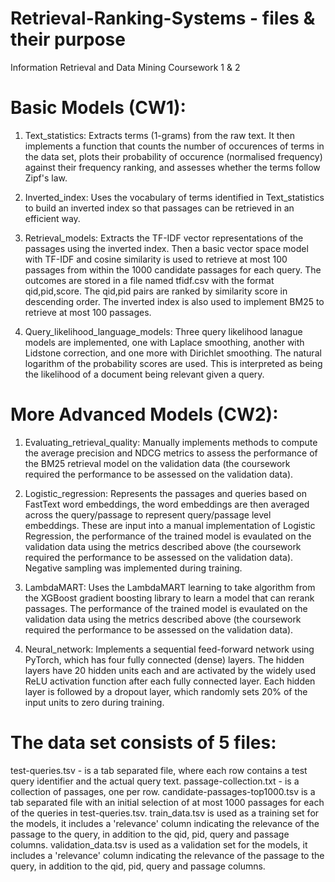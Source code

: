 # Retrieval-Ranking-Systems - files & their purpose
Information Retrieval and Data Mining Coursework 1 & 2

# Basic Models (CW1):

1) Text_statistics: Extracts terms (1-grams) from the raw text. It then implements a function that counts the number of occurences of terms in the data set, plots their probability of occurence (normalised frequency) against their frequency ranking, and assesses whether the terms follow Zipf's law.

2) Inverted_index: Uses the vocabulary of terms identified in Text_statistics to build an inverted index so that passages can be retrieved in an efficient way.

3) Retrieval_models: Extracts the TF-IDF vector representations of the passages using the inverted index. Then a basic vector space model with TF-IDF and cosine similarity is used to retrieve at most 100 passages from within the 1000 candidate passages for each query. The outcomes are stored in a file named tfidf.csv with the format qid,pid,score. The qid,pid pairs are ranked by similarity score in descending order. The inverted index is also used to implement BM25 to retrieve at most 100 passages.

4) Query_likelihood_language_models: Three query likelihood lanague models are implemented, one with Laplace smoothing, another with Lidstone correction, and one more with Dirichlet smoothing. The natural logarithm of the probability scores are used. This is interpreted as being the likelihood of a document being relevant given a query.

# More Advanced Models (CW2):

1) Evaluating_retrieval_quality: Manually implements methods to compute the average precision and NDCG metrics to assess the performance of the BM25 retrieval model on the validation data (the coursework required the performance to be assessed on the validation data).

2) Logistic_regression: Represents the passages and queries based on FastText word embeddings, the word embeddings are then averaged across the query/passage to represent query/passage level embeddings. These are input into a manual implementation of Logistic Regression, the performance of the trained model is evaulated on the validation data using the metrics described above (the coursework required the performance to be assessed on the validation data). Negative sampling was implemented during training.

3) LambdaMART: Uses the LambdaMART learning to take algorithm from the XGBoost gradient boosting library to learn a model that can rerank passages. The performance of the trained model is evaulated on the validation data using the metrics described above (the coursework required the performance to be assessed on the validation data).

4) Neural_network: Implements a sequential feed-forward network using PyTorch, which has four fully connected (dense) layers. The hidden layers have 20 hidden units each and are activated by the widely used ReLU activation function after each fully connected layer. Each hidden layer is followed by a dropout layer, which randomly sets 20% of the input units to zero during training.

# The data set consists of 5 files:
test-queries.tsv - is a tab separated file, where each row contains a test query identifier and the actual query text.
passage-collection.txt - is a collection of passages, one per row.
candidate-passages-top1000.tsv is a tab separated file with an initial selection of at most 1000 passages for each of the queries in test-queries.tsv. 
train_data.tsv is used as a training set for the models, it includes a 'relevance' column indicating the relevance of the passage to the query, in addition to the qid, pid, query and passage columns. 
validation_data.tsv is used as a validation set for the models, it includes a 'relevance' column indicating the relevance of the passage to the query, in addition to the qid, pid, query and passage columns.
